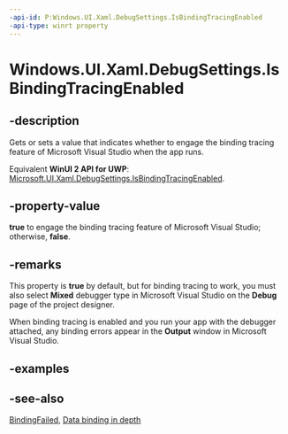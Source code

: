```yaml
---
-api-id: P:Windows.UI.Xaml.DebugSettings.IsBindingTracingEnabled
-api-type: winrt property
---
```


<!-- Property syntax
public bool IsBindingTracingEnabled { get;  set; }
-->

# Windows.UI.Xaml.DebugSettings.IsBindingTracingEnabled

## -description
Gets or sets a value that indicates whether to engage the binding tracing feature of Microsoft Visual Studio when the app runs.

Equivalent **WinUI 2 API for UWP**: [Microsoft.UI.Xaml.DebugSettings.IsBindingTracingEnabled](/windows/winui/api/microsoft.ui.xaml.debugsettings.isbindingtracingenabled).

## -property-value
**true** to engage the binding tracing feature of Microsoft Visual Studio; otherwise, **false**.

## -remarks
This property is **true** by default, but for binding tracing to work, you must also select **Mixed** debugger type in Microsoft Visual Studio on the **Debug** page of the project designer.

When binding tracing is enabled and you run your app with the debugger attached, any binding errors appear in the **Output** window in Microsoft Visual Studio.

## -examples

## -see-also
[BindingFailed](debugsettings_bindingfailed.md), [Data binding in depth](/windows/uwp/data-binding/data-binding-in-depth)
